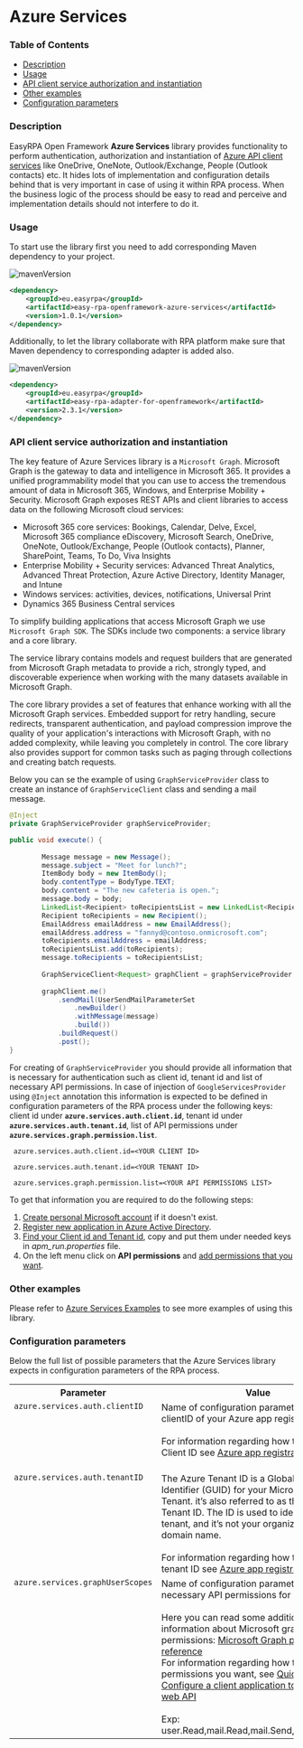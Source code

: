 # Azure Services

### Table of Contents
* [Description](#description)
* [Usage](#usage)
* [API client service authorization and instantiation](#api-client-service-authorization-and-instantiation)
* [Other examples](#other-examples)
* [Configuration parameters](#configuration-parameters)

### Description

EasyRPA Open Framework **Azure Services** library provides functionality to perform authentication, authorization and
instantiation of [Azure API client services](https://docs.microsoft.com/en-us/azure/app-service) like OneDrive, OneNote, 
Outlook/Exchange, People (Outlook contacts) etc. It hides lots of implementation and configuration details behind 
that is very important in case of using it within RPA process. When the business logic of the process should be easy 
to read and perceive and implementation details should not interfere to do it.  

### Usage

To start use the library first you need to add corresponding Maven dependency to your project.

![mavenVersion](https://img.shields.io/maven-central/v/eu.easyrpa/easy-rpa-openframework-google-services)
```xml
<dependency>
    <groupId>eu.easyrpa</groupId>
    <artifactId>easy-rpa-openframework-azure-services</artifactId>
    <version>1.0.1</version>
</dependency>
```

Additionally, to let the library collaborate with RPA platform make sure that Maven dependency to corresponding adapter
is added also.

![mavenVersion](https://img.shields.io/maven-central/v/eu.easyrpa/easy-rpa-adapter-for-openframework)
```xml
<dependency>
    <groupId>eu.easyrpa</groupId>
    <artifactId>easy-rpa-adapter-for-openframework</artifactId>
    <version>2.3.1</version>
</dependency>
```

### API client service authorization and instantiation

The key feature of Azure Services library is a `Microsoft Graph`. Microsoft Graph is the gateway to data and 
intelligence in Microsoft 365. It provides a unified programmability model that you can use to access the tremendous 
amount of data in Microsoft 365, Windows, and Enterprise Mobility + Security. 
Microsoft Graph exposes REST APIs and client libraries to access data on the following Microsoft cloud services:

* Microsoft 365 core services: Bookings, Calendar, Delve, Excel, Microsoft 365 compliance eDiscovery, Microsoft Search, OneDrive, OneNote, Outlook/Exchange, People (Outlook contacts), Planner, SharePoint, Teams, To Do, Viva Insights
* Enterprise Mobility + Security services: Advanced Threat Analytics, Advanced Threat Protection, Azure Active Directory, Identity Manager, and Intune
* Windows services: activities, devices, notifications, Universal Print
* Dynamics 365 Business Central services

To simplify building applications that access Microsoft Graph we use `Microsoft Graph SDK`. 
The SDKs include two components: a service library and a core library.

The service library contains models and request builders that are generated from Microsoft Graph metadata to provide a 
rich, strongly typed, and discoverable experience when working with the many datasets available in Microsoft Graph.
 
The core library provides a set of features that enhance working with all the Microsoft Graph services. 
Embedded support for retry handling, secure redirects, transparent authentication, and payload compression improve the 
quality of your application's interactions with Microsoft Graph, with no added complexity, while leaving you completely 
in control.  The core library also provides support for common tasks such as paging through collections and creating 
batch requests.

Below you can se the example of using `GraphServiceProvider` class to create an instance of `GraphServiceClient` class and
sending a mail message.
```java
@Inject
private GraphServiceProvider graphServiceProvider;

public void execute() {
    
        Message message = new Message();
        message.subject = "Meet for lunch?";
        ItemBody body = new ItemBody();
        body.contentType = BodyType.TEXT;
        body.content = "The new cafeteria is open.";
        message.body = body;
        LinkedList<Recipient> toRecipientsList = new LinkedList<Recipient>();
        Recipient toRecipients = new Recipient();
        EmailAddress emailAddress = new EmailAddress();
        emailAddress.address = "fannyd@contoso.onmicrosoft.com";
        toRecipients.emailAddress = emailAddress;
        toRecipientsList.add(toRecipients);
        message.toRecipients = toRecipientsList;
        
        GraphServiceClient<Request> graphClient = graphServiceProvider.getGraphServiceClient();
        
        graphClient.me()
            .sendMail(UserSendMailParameterSet
                .newBuilder()
                .withMessage(message)
                .build())
            .buildRequest()
            .post();
}
```  

For creating of `GraphServiceProvider` you should provide all information that is necessary for authentication such as 
client id, tenant id and list of necessary API permissions. In case of injection of `GoogleServicesProvider` using 
`@Inject` annotation this information is expected to be defined in configuration parameters of the RPA process under the 
following keys: client id under **`azure.services.auth.client.id`**, tenant id under **`azure.services.auth.tenant.id`**,
list of API permissions under **`azure.services.graph.permission.list`**.

```properties
 azure.services.auth.client.id=<YOUR CLIENT ID>
 ``` 

 ```properties
  azure.services.auth.tenant.id=<YOUR TENANT ID>
 ``` 

```properties
 azure.services.graph.permission.list=<YOUR API PERMISSIONS LIST>
 ```

To get that information you are required to do the following steps:
1. [Create personal Microsoft account][create_microsoft_account] if it doesn't exist.
2. [Register new application in Azure Active Directory][create_project_link].
3. [Find your Client id and Tenant id][create_project_link], copy and put them under needed keys in *apm_run.properties* file.
4. On the left menu click on **API permissions** and [add permissions that you want][enable_api]. 

[create_project_link]: https://docs.microsoft.com/en-us/graph/tutorials/java?tabs=aad&tutorial-step=1
[create_microsoft_account]: https://account.microsoft.com/account?lang=en-hk
[enable_api]: https://docs.microsoft.com/en-us/azure/active-directory/develop/quickstart-configure-app-access-web-apis

### Other examples

Please refer to [Azure Services Examples](../../examples#azure-services) to see more examples of using this library.

### Configuration parameters

Below the full list of possible parameters that the Azure Services library expects in configuration parameters of the
RPA process.
<table>
    <tr><th>Parameter</th><th>Value</th></tr>
    <tr><td valign="top"><code>azure.services.auth.clientID</code></td><td>
      Name of configuration parameter with clientID of your Azure app registration.<br>
      <br>
      For information regarding how to find your Client ID see 
      <a href="https://docs.microsoft.com/en-us/graph/tutorials/java?tabs=aad&tutorial-step=1">Azure app registration</a><br>
      <br>
    </td></tr>  
    <tr><td valign="top"><code>azure.services.auth.tenantID</code></td><td>
       The Azure Tenant ID is a Global Unique Identifier (GUID) for your Microsoft 365 Tenant.
        it’s also referred to as the Office 365 Tenant ID.
      The ID is used to identify your tenant, and it’s not your organization name or domain name.<br>
        <br>
        For information regarding how to find your tenant ID see 
        <a href="https://docs.microsoft.com/en-us/graph/tutorials/java?tabs=aad&tutorial-step=1">Azure app registration</a>
        section<br>        
    </td></tr>    
    <tr><td valign="top"><code>azure.services.graphUserScopes</code></td><td>
        Name of configuration parameter with list of necessary API permissions for your app.<br>  
        <br>
        Here you can read some additional information about Microsoft graph permissions:
        <a href="https://docs.microsoft.com/en-us/graph/permissions-reference">Microsoft Graph permissions reference</a>
        <br>
        For information regarding how to set specific permissions you want, see
        <a href="https://docs.microsoft.com/en-us/azure/active-directory/develop/quickstart-configure-app-access-web-apis">Quickstart: Configure a client application to access a web API</a><br>
        <br>
        Exp: user.Read,mail.Read,mail.Send,mail.readwrite 
    </td></tr>
</table> 
